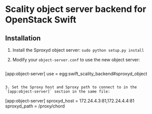 Scality object server backend for OpenStack Swift
==============================================

Installation
------------

1. Install the Sproxyd object server:
   ``sudo python setup.py install``

2. Modify your `object-server.conf` to use the new object server:
   ```
[app:object-server]
use = egg:swift_scality_backend#sproxyd_object
```

3. Set the Sproxy host and Sproxy path to connect to in the `[app:object-server]` section in the same file:
   ```
[app:object-server]
sproxyd_host = 172.24.4.3:81,172.24.4.4:81
sproxyd_path = /proxy/chord
```

